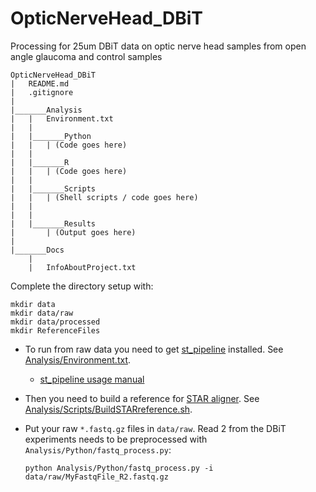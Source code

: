 # OpticNerveHead_DBiT
Processing for 25um DBiT data on optic nerve head samples from open angle glaucoma and control samples


```
OpticNerveHead_DBiT
|	README.md
|	.gitignore
|
|_______Analysis
|	|	Environment.txt
|	|
|	|_______Python
|	|	| (Code goes here)
|	|
|	|_______R
|	|	| (Code goes here)
|	|
|	|_______Scripts
|	|	| (Shell scripts / code goes here)
|	|
|	|
|	|_______Results
|		| (Output goes here)
|	
|_______Docs
	|	
	|	InfoAboutProject.txt

```

Complete the directory setup with:

```
mkdir data
mkdir data/raw
mkdir data/processed
mkdir ReferenceFiles
```


- To run from raw data you need to get [st_pipeline](https://github.com/jfnavarro/st_pipeline) installed.  See [Analysis/Environment.txt](Analysis/Environment.txt).

     - [st_pipeline usage manual](https://htmlpreview.github.io/?https://raw.githubusercontent.com/jfnavarro/st_pipeline/master/docs/manual.html)

- Then you need to build a reference for [STAR aligner](https://github.com/alexdobin/STAR). See [Analysis/Scripts/BuildSTARreference.sh](Analysis/Scripts/BuildSTARreference.sh).

- Put your raw ``*.fastq.gz`` files in ``data/raw``.  Read 2 from the DBiT experiments needs to be preprocessed with ``Analysis/Python/fastq_process.py``:

    ```
    python Analysis/Python/fastq_process.py -i data/raw/MyFastqFile_R2.fastq.gz
    ```
